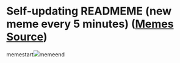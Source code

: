 # Self-updating READMEME (new meme every 5 minutes) ([Memes Source](https://bramses.notion.site/a49c1e962b7646879176ac3b327b6533?v=4d1eda54b170483cb03a40f257231764))

memestart![](https://www.notion.so/image/https%3A%2F%2Fs3-us-west-2.amazonaws.com%2Fsecure.notion-static.com%2F578a5387-1f97-48b0-8e99-539a4acb646e%2F1FCCE4ED-8758-4CA7-85C9-4C70B08C9945.png?table=block&id=c2660b1b-b7c4-4ee8-a1ce-6b616e526838&cache=v2)memeend
